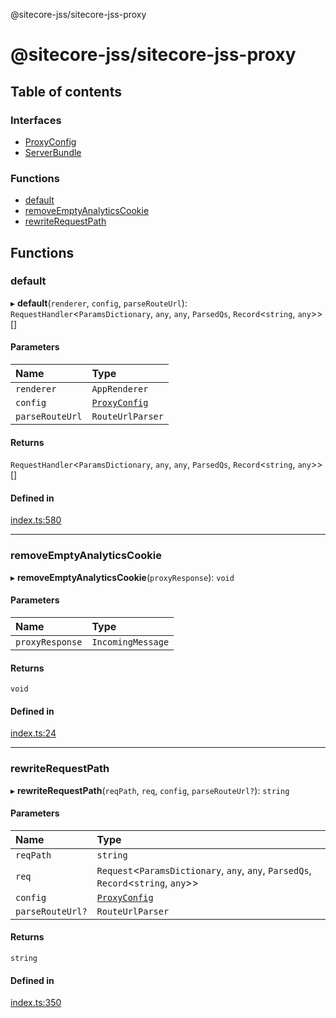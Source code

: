 @sitecore-jss/sitecore-jss-proxy

# @sitecore-jss/sitecore-jss-proxy

## Table of contents

### Interfaces

- [ProxyConfig](interfaces/ProxyConfig.md)
- [ServerBundle](interfaces/ServerBundle.md)

### Functions

- [default](README.md#default)
- [removeEmptyAnalyticsCookie](README.md#removeemptyanalyticscookie)
- [rewriteRequestPath](README.md#rewriterequestpath)

## Functions

### default

▸ **default**(`renderer`, `config`, `parseRouteUrl`): `RequestHandler`\<`ParamsDictionary`, `any`, `any`, `ParsedQs`, `Record`\<`string`, `any`\>\>[]

#### Parameters

| Name            | Type                                       |
| :-------------- | :----------------------------------------- |
| `renderer`      | `AppRenderer`                              |
| `config`        | [`ProxyConfig`](interfaces/ProxyConfig.md) |
| `parseRouteUrl` | `RouteUrlParser`                           |

#### Returns

`RequestHandler`\<`ParamsDictionary`, `any`, `any`, `ParsedQs`, `Record`\<`string`, `any`\>\>[]

#### Defined in

[index.ts:580](https://github.com/Sitecore/jss/blob/1e6cbdd9f/packages/sitecore-jss-proxy/src/index.ts#L580)

---

### removeEmptyAnalyticsCookie

▸ **removeEmptyAnalyticsCookie**(`proxyResponse`): `void`

#### Parameters

| Name            | Type              |
| :-------------- | :---------------- |
| `proxyResponse` | `IncomingMessage` |

#### Returns

`void`

#### Defined in

[index.ts:24](https://github.com/Sitecore/jss/blob/1e6cbdd9f/packages/sitecore-jss-proxy/src/index.ts#L24)

---

### rewriteRequestPath

▸ **rewriteRequestPath**(`reqPath`, `req`, `config`, `parseRouteUrl?`): `string`

#### Parameters

| Name             | Type                                                                                   |
| :--------------- | :------------------------------------------------------------------------------------- |
| `reqPath`        | `string`                                                                               |
| `req`            | `Request`\<`ParamsDictionary`, `any`, `any`, `ParsedQs`, `Record`\<`string`, `any`\>\> |
| `config`         | [`ProxyConfig`](interfaces/ProxyConfig.md)                                             |
| `parseRouteUrl?` | `RouteUrlParser`                                                                       |

#### Returns

`string`

#### Defined in

[index.ts:350](https://github.com/Sitecore/jss/blob/1e6cbdd9f/packages/sitecore-jss-proxy/src/index.ts#L350)
